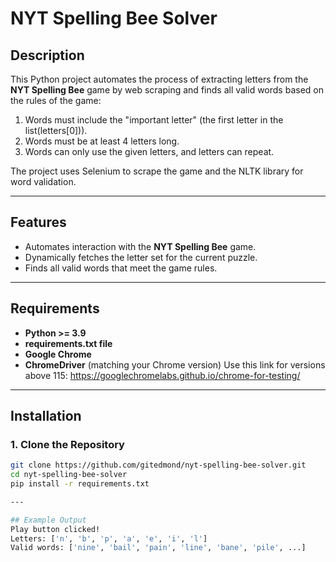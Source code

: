 # NYT Spelling Bee Solver

## Description
This Python project automates the process of extracting letters from the **NYT Spelling Bee** game by web scraping and finds all valid words based on the rules of the game:
1. Words must include the "important letter" (the first letter in the list(letters[0])).
2. Words must be at least 4 letters long.
3. Words can only use the given letters, and letters can repeat.

The project uses Selenium to scrape the game and the NLTK library for word validation.

---

## Features
- Automates interaction with the **NYT Spelling Bee** game.
- Dynamically fetches the letter set for the current puzzle.
- Finds all valid words that meet the game rules.

---

## Requirements
- **Python >= 3.9**
- **requirements.txt file**
- **Google Chrome**
- **ChromeDriver** (matching your Chrome version) Use this link for versions above 115: https://googlechromelabs.github.io/chrome-for-testing/


---

## Installation

### 1. Clone the Repository
```bash
git clone https://github.com/gitedmond/nyt-spelling-bee-solver.git
cd nyt-spelling-bee-solver
pip install -r requirements.txt

---

## Example Output
Play button clicked!
Letters: ['n', 'b', 'p', 'a', 'e', 'i', 'l']
Valid words: ['nine', 'bail', 'pain', 'line', 'bane', 'pile', ...]
